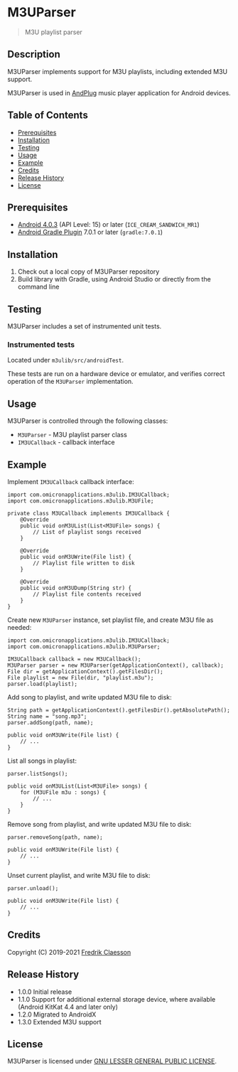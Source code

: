 # M3UParser

> M3U playlist parser

## Description

M3UParser implements support for M3U playlists, including extended M3U support.

M3UParser is used in [AndPlug](https://play.google.com/store/apps/details?id=com.omicronapplications.andplug) music player application for Android devices.

## Table of Contents

- [Prerequisites](#prerequisites)
- [Installation](#installation)
- [Testing](#testing)
- [Usage](#usage)
- [Example](#example)
- [Credits](#credits)
- [Release History](#release-history)
- [License](#license)

## Prerequisites

- [Android 4.0.3](https://developer.android.com/about/versions/android-4.0.3) (API Level: 15) or later (`ICE_CREAM_SANDWICH_MR1`)
- [Android Gradle Plugin](https://developer.android.com/studio/releases/gradle-plugin) 7.0.1 or later (`gradle:7.0.1`)

## Installation

1. Check out a local copy of M3UParser repository
2. Build library with Gradle, using Android Studio or directly from the command line

## Testing

M3UParser includes a set of instrumented unit tests.

### Instrumented tests

Located under `m3ulib/src/androidTest`.

These tests are run on a hardware device or emulator, and verifies correct operation of the `M3UParser` implementation.

## Usage

M3UParser is controlled through the following classes:
- `M3UParser` - M3U playlist parser class 
- `IM3UCallback` - callback interface

## Example

Implement `IM3UCallback` callback interface:
```
import com.omicronapplications.m3ulib.IM3UCallback;
import com.omicronapplications.m3ulib.M3UFile;

private class M3UCallback implements IM3UCallback {
    @Override
    public void onM3UList(List<M3UFile> songs) {
        // List of playlist songs received
    }

    @Override
    public void onM3UWrite(File list) {
        // Playlist file written to disk
    }

    @Override
    public void onM3UDump(String str) {
        // Playlist file contents received
    }
}
```

Create new `M3UParser` instance, set playlist file, and create M3U file as needed:
```
import com.omicronapplications.m3ulib.IM3UCallback;
import com.omicronapplications.m3ulib.M3UParser;

IM3UCallback callback = new M3UCallback();
M3UParser parser = new M3UParser(getApplicationContext(), callback);
File dir = getApplicationContext().getFilesDir();
File playlist = new File(dir, "playlist.m3u");
parser.load(playlist);
```

Add song to playlist, and write updated M3U file to disk:
```
String path = getApplicationContext().getFilesDir().getAbsolutePath();
String name = "song.mp3";
parser.addSong(path, name);

public void onM3UWrite(File list) {
    // ...
}
```

List all songs in playlist:
```
parser.listSongs();

public void onM3UList(List<M3UFile> songs) {
    for (M3UFile m3u : songs) {
        // ...
    }
}
```

Remove song from playlist, and write updated M3U file to disk:
```
parser.removeSong(path, name);

public void onM3UWrite(File list) {
    // ...
}
```

Unset current playlist, and write M3U file to disk:
```
parser.unload();

public void onM3UWrite(File list) {
    // ...
}
```

## Credits

Copyright (C) 2019-2021 [Fredrik Claesson](https://github.com/omicronapps)

## Release History

- 1.0.0 Initial release
- 1.1.0 Support for additional external storage device, where available (Android KitKat 4.4 and later only)
- 1.2.0 Migrated to AndroidX
- 1.3.0 Extended M3U support

## License

M3UParser is licensed under [GNU LESSER GENERAL PUBLIC LICENSE](LICENSE).
